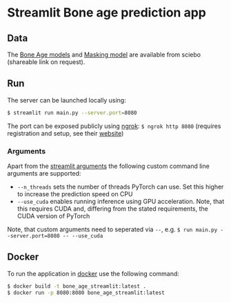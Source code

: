 # Streamlit Bone age prediction app


## Data
The [Bone Age models](https://uni-bonn.sciebo.de/apps/files/?dir=/bone2gene%20backup/models/best_models&fileid=1922683453) and [Masking model](https://uni-bonn.sciebo.de/apps/files/?dir=/bone2gene%20backup/masks/models/pretrained_tensormask_cosine/ckp&fileid=1922659654) are available from sciebo (shareable link on request).

## Run

The server can be launched locally using:

```bash
$ streamlit run main.py --server.port=8080
```
The port can be exposed publicly using [ngrok](https://ngrok.com/): `$ ngrok http 8080` (requires registration and setup, see their [website](https://ngrok.com/))

### Arguments
Apart from the [streamlit arguments](https://docs.streamlit.io/library/advanced-features/cli)
the following custom command line arguments are supported:
 * `--n_threads` sets the number of threads PyTorch can use. Set this higher to increase the prediction speed on CPU
 * `--use_cuda` enables running inference using GPU acceleration. Note, that this requires CUDA and, differing from the stated requirements, the CUDA version of PyTorch

Note, that custom arguments need to seperated via `--`, e.g. `$ run main.py --server.port=8080 -- --use_cuda`



## Docker

To run the application in [docker](https://www.section.io/engineering-education/how-to-deploy-streamlit-app-with-docker/)
use the following command:

```bash
$ docker build -t bone_age_streamlit:latest .
$ docker run -p 8080:8080 bone_age_streamlit:latest
```
